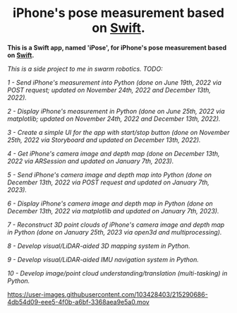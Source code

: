 <div align="center">

# **iPhone's pose measurement based on [Swift](https://developer.apple.com/swift/).**

</div>

**This is a Swift app, named 'iPose', for iPhone's pose measurement based on [Swift](https://developer.apple.com/swift/).**

*This is a side project to me in swarm robotics. TODO:*

*1 - Send iPhone's measurement into Python (done on June 19th, 2022 via POST request; updated on November 24th, 2022 and December 13th, 2022).*

*2 - Display iPhone's measurement in Python (done on June 25th, 2022 via matplotlib; updated on November 24th, 2022 and December 13th, 2022).* 

*3 - Create a simple UI for the app with start/stop button (done on November 25th, 2022 via Storyboard and updated on December 13th, 2022).*

*4 - Get iPhone's camera image and depth map (done on December 13th, 2022 via ARSession and updated on January 7th, 2023).*

*5 - Send iPhone's camera image and depth map into Python (done on December 13th, 2022 via POST request and updated on January 7th, 2023).*

*6 - Display iPhone's camera image and depth map in Python (done on December 13th, 2022 via matplotlib and updated on January 7th, 2023).*

*7 - Reconstruct 3D point clouds of iPhone's camera image and depth map in Python (done on January 25th, 2023 via open3d and multiprocessing).*

*8 - Develop visual/LiDAR-aided 3D mapping system in Python.*

*9 - Develop visual/LiDAR-aided IMU navigation system in Python.*

*10 - Develop image/point cloud understanding/translation (multi-tasking) in Python.*

https://user-images.githubusercontent.com/103428403/215290686-4db54d09-eee5-4f0b-a6bf-3368aea9e5a0.mov
